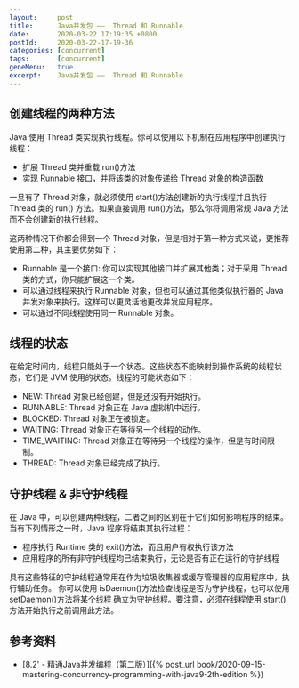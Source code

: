 ```yaml
---
layout:     post
title:      Java并发包 ——  Thread 和 Runnable
date:       2020-03-22 17:19:35 +0800
postId:     2020-03-22-17-19-36
categories: [concurrent]
tags:       [concurrent]
geneMenu:   true
excerpt:    Java并发包 ——  Thread 和 Runnable
---
```


## 创建线程的两种方法

Java 使用 Thread 类实现执行线程。你可以使用以下机制在应用程序中创建执行线程：
* 扩展 Thread 类并重载 run()方法
* 实现 Runnable 接口，并将该类的对象传递给 Thread 对象的构造函数

一旦有了 Thread 对象，就必须使用 start()方法创建新的执行线程并且执行 Thread 类的 run() 方法。如果直接调用 run()方法，那么你将调用常规 Java 方法而不会创建新的执行线程。

这两种情况下你都会得到一个 Thread 对象，但是相对于第一种方式来说，更推荐使用第二种，其主要优势如下：
* Runnable 是一个接口: 你可以实现其他接口并扩展其他类；对于采用 Thread 类的方式，你只能扩展这一个类。
* 可以通过线程来执行 Runnable 对象，但也可以通过其他类似执行器的 Java 并发对象来执行。这样可以更灵活地更改并发应用程序。
* 可以通过不同线程使用同一 Runnable 对象。

## 线程的状态

在给定时间内，线程只能处于一个状态。这些状态不能映射到操作系统的线程状态，它们是 JVM 使用的状态。线程的可能状态如下：

* NEW: Thread 对象已经创建，但是还没有开始执行。
* RUNNABLE: Thread 对象正在 Java 虚拟机中运行。
* BLOCKED: Thread 对象正在被锁定。
* WAITING: Thread 对象正在等待另一个线程的动作。
* TIME_WAITING: Thread 对象正在等待另一个线程的操作，但是有时间限制。
* THREAD: Thread 对象已经完成了执行。


## 守护线程 & 非守护线程

在 Java 中，可以创建两种线程，二者之间的区别在于它们如何影响程序的结束。当有下列情形之一时，Java 程序将结束其执行过程：
* 程序执行 Runtime 类的 exit()方法，而且用户有权执行该方法
* 应用程序的所有非守护线程均已结束执行，无论是否有正在运行的守护线程

具有这些特征的守护线程通常用在作为垃圾收集器或缓存管理器的应用程序中，执行辅助任务。 你可以使用 isDaemon()方法检查线程是否为守护线程，也可以使用 setDaemon()方法将某个线程 确立为守护线程。要注意，必须在线程使用 start()方法开始执行之前调用此方法。


## 参考资料

* [8.2' - 精通Java并发编程（第二版）]({% post_url book/2020-09-15-mastering-concurrency-programming-with-java9-2th-edition %})
